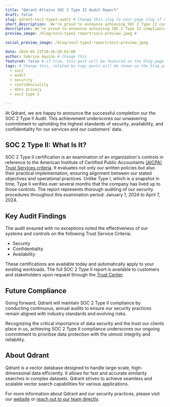 ```yaml
---
title: "Qdrant Attains SOC 2 Type II Audit Report"
draft: false
slug: qdrant-soc2-type2-audit # Change this slug to your page slug if needed
short_description:  We're proud to announce achieving SOC 2 Type II compliance for Security, Availability, Processing Integrity, Confidentiality, and Privacy.
description: We're proud to announce achieving SOC 2 Type II compliance for Security, Availability, and Confidentiality.
preview_image: /blog/soc2-type2-report/soc2-preview.jpeg # 

social_preview_image: /blog/soc2-type2-report/soc2-preview.jpeg 

date: 2024-05-23T20:26:20-03:00
author: Sabrina Aquino # Change this
featured: false # if true, this post will be featured on the blog page
tags: # Change this, related by tags posts will be shown on the blog page
  - soc2
  - audit
  - security
  - confidenciality
  - data privacy
  - soc2 type 2

---
```


At Qdrant, we are happy to announce the successful completion our the SOC 2 Type II Audit. This achievement underscores our unwavering commitment to upholding the highest standards of security, availability, and confidentiality for our services and our customers’ data.


## SOC 2 Type II: What Is It?

SOC 2 Type II certification is an examination of an organization's controls in reference to the American Institute of Certified Public Accountants [(AICPA) Trust Services criteria](https://www.aicpa-cima.com/content/dam/aicpa/interestareas/frc/assuranceadvisoryservices/downloadabledocuments/trust-services-criteria.pdf). It evaluates not only our written policies but also their practical implementation, ensuring alignment between our stated objectives and operational practices. Unlike Type I, which is a snapshot in time, Type II verifies over several months that the company has lived up to those controls. The report represents thorough auditing of our security procedures throughout this examination period: January 1, 2024 to April 7, 2024. 


## Key Audit Findings

The audit ensured with no exceptions noted the effectiveness of our systems and controls on the following Trust Service Criteria:



* Security
* Confidentiality
* Availability

These certifications are available today and automatically apply to your existing workloads. The full SOC 2 Type II report is available to customers and stakeholders upon request through the [Trust Center](https://app.drata.com/trust/9cbbb75b-0c38-11ee-865f-029d78a187d9).


## Future Compliance

Going forward, Qdrant will maintain SOC 2 Type II compliance by conducting continuous, annual audits to ensure our security practices remain aligned with industry standards and evolving risks. 

Recognizing the critical importance of data security and the trust our clients place in us, achieving SOC 2 Type II compliance underscores our ongoing commitment to prioritize data protection with the utmost integrity and reliability.


## About Qdrant

Qdrant is a vector database designed to handle large-scale, high-dimensional data efficiently. It allows for fast and accurate similarity searches in complex datasets. Qdrant strives to achieve seamless and scalable vector search capabilities for various applications. 

For more information about Qdrant and our security practices, please visit our [website](http://qdrant.tech) or [reach out to our team directly](/contact-us/).

